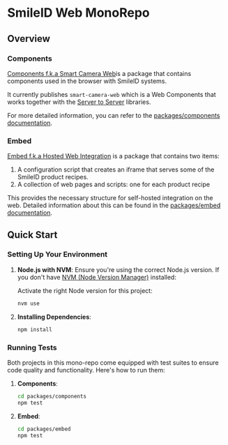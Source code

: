 
# SmileID Web MonoRepo

## Overview

### Components
[Components f.k.a Smart Camera Web](packages/components)is a package that 
contains components used in the browser with SmileID systems.

It currently publishes `smart-camera-web` which is a Web Components that works
together with the [Server to Server](https://docs.smileidentity.com/server-to-server) libraries.

For more detailed information, you can refer to the [packages/components documentation](./packages/components/README.md).

### Embed
[Embed f.k.a Hosted Web Integration](packages/embed) is a package that contains two items:

1. A configuration script that creates an iframe that serves some of the
    SmileID product recipes.
2. A collection of web pages and scripts: one for each product recipe

This provides the necessary structure for self-hosted integration on the web.
Detailed information about this can be found in the [packages/embed documentation](./packages/embed/README.md).

## Quick Start

### Setting Up Your Environment

1. **Node.js with NVM**: Ensure you're using the correct Node.js version.
   If you don't have [NVM (Node Version Manager)](https://github.com/nvm-sh/nvm) installed:

   Activate the right Node version for this project:

   ```sh
   nvm use
   ```

2. **Installing Dependencies**:

   ```sh
   npm install
   ```

### Running Tests

Both projects in this mono-repo come equipped with test suites to ensure code
quality and functionality. Here's how to run them:

1. **Components**:

   ```sh
   cd packages/components
   npm test
   ```

2. **Embed**:

   ```sh
   cd packages/embed
   npm test
   ```
